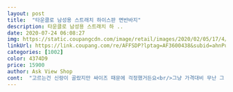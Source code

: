 ```yaml
---
layout: post 
title:  "타운클로 남성용 스트래치 하이스판 면반바지" 
description: 타운클로 남성용 스트래치 하 ..
date: 2020-07-24 06:08:27 
img: https://static.coupangcdn.com/image/retail/images/2020/02/05/17/4/9168a4a1-01b6-4938-b641-997fbf93fef9.jpg 
linkUrl: https://link.coupang.com/re/AFFSDP?lptag=AF3600438&subid=ahnPublicAsk&pageKey=100184568&itemId=591369177&vendorItemId=70233738229&traceid=V0-113-92b81a337e02b88c 
categories: [1002] 
color: 4374D9 
price: 15900 
author: Ask View Shop 
cont:  "고르는건 신랑이 골랐지만 싸이즈 때문에 걱정했거든요<br/>그냥 가격대비 무난 그 자체입니다 아직 한여름에는 안입어봐서 통풍 잘 되는지는 모르겠는데 편안하고 색깔도 예쁩니다 가격대비 손해는 절대 아니라고 생각듭니다 ㅇㅇ<br/>그래서 작으면 바꿀 생각에 우선 샀는데 허리부분이 타이트하지도 않고 허벅지부분도 쪼이지 안아서 정말 좋다고 하네요 스판끼가 있는지 앉았을때도 늘어나서 불편하지 않다고 합니다^^ 너무 마음에들어서 나중에 하나 더 구매할까 생각중이에요 참!! 그리고 신랑이 긴바지도 있었음 좋겠다고 아쉬워 했어요긴바지도 한번 생각해보심이... <br/>ㅎㅎㅎ;;<br/>바지를 입는데 이번엔 자기가 고르더니 사달라구 하드라구요<br/>배송도 빠르고 옷도 이뻐요^^<br/>신랑 줄려고 샀는데 옷이 싸이즈도 딱맞고 이쁨니다<br/>저희 신랑이 일명 엄지 손가락이라 배 때문에 보통 밴드로 된<br/>좋은데 검은색보다 같은사이즈라도 약간 작습니다<br/>" 
---
```

